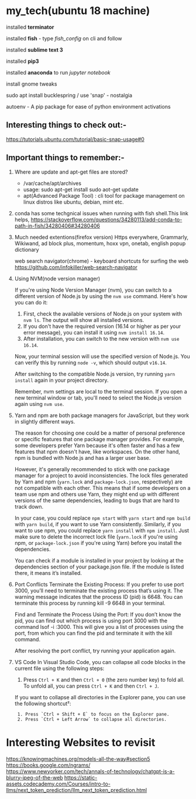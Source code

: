 # my_tech(ubuntu 18 machine)

installed **terminator**

installed **fish** - type *fish_config* on cli and follow

installed **sublime text 3**

installed **pip3** 

installed **anaconda** to run *jupyter notebook*

install gnome tweaks

sudo apt install bucklespring / use 'snap' - nostalgia

autoenv - A pip package for ease of python environment activations



## Interesting things to check out:-
https://tutorials.ubuntu.com/tutorial/basic-snap-usage#0


## Important things to remember:-

1. Where are update and apt-get files are stored?
	- /var/cache/apt/archives
	- usage: sudo apt-get install <package name>
			 sudo aot-get update
	- apt(Advanced Package Tool) : cli tool for package management on linux distros like ubuntu, debian, mint etc. 		

2. conda has some techgnical issues when running with fish shell.This link helps,
https://stackoverflow.com/questions/34280113/add-conda-to-path-in-fish/34280406#34280406

3. Much needed extentions(firefox version)
	Https everywhere,
	Grammarly,
	Wikiwand,
	ad block plus,
	momentum,
	hoxx vpn,
	onetab,
	english popup dictionary
	
	web search navigator(chrome) - keyboard shortcuts for surfing the web 
	https://github.com/infokiller/web-search-navigator


4. Using NVM(node version manager)

   If you're using Node Version Manager (nvm), you can switch to a different version of Node.js by using the `nvm use` command. Here's how you can do it:

	1. First, check the available versions of Node.js on your system with `nvm ls`. The output will show all installed versions.
	2. If you don't have the required version (16.14 or higher as per your error message), you can install it using `nvm install 16.14`.
	3. After installation, you can switch to the new version with `nvm use 16.14`.

	Now, your terminal session will use the specified version of Node.js. You can verify this by running `node -v`, which should output `v16.14`.
	
	After switching to the compatible Node.js version, try running `yarn install` again in your project directory.
	
	Remember, nvm settings are local to the terminal session. If you open a new terminal window or tab, you'll need to select the Node.js version again using `nvm use`.

5. Yarn and npm are both package managers for JavaScript, but they work in slightly different ways. 

	The reason for choosing one could be a matter of personal preference or specific features that one package manager provides. For example, some developers prefer Yarn because it's often faster and has a few features that npm doesn't have, like workspaces. On the other hand, npm is bundled with Node.js and has a larger user base.
	
	However, it's generally recommended to stick with one package manager for a project to avoid inconsistencies. The lock files generated by Yarn and npm (`yarn.lock` and `package-lock.json`, respectively) are not compatible with each other. This means that if some developers on a team use npm and others use Yarn, they might end up with different versions of the same dependencies, leading to bugs that are hard to track down.
	
	In your case, you could replace `npm start` with `yarn start` and `npm build` with `yarn build`, if you want to use Yarn consistently. Similarly, if you want to use npm, you could replace `yarn install` with `npm install`. Just make sure to delete the incorrect lock file (`yarn.lock` if you're using npm, or `package-lock.json` if you're using Yarn) before you install the dependencies.

	You can check if a module is installed in your project by looking at the dependencies section of your package.json file. If the module is listed there, it means it’s installed.

6. Port Conflicts
	Terminate the Existing Process: If you prefer to use port 3000, you’ll need to terminate the existing process that’s using it. The warning message indicates that the process ID (pid) is 6648. You can terminate this process by running kill -9 6648 in your terminal.
	
	Find and Terminate the Process Using the Port: If you don’t know the pid, you can find out which process is using port 3000 with the command lsof -i :3000. This will give you a list of processes using the port, from which you can find the pid and terminate it with the kill command.
	
	After resolving the port conflict, try running your application again.

7. VS Code
   In Visual Studio Code, you can collapse all code blocks in the current file using the following steps:

	1. Press `Ctrl + K` and then `Ctrl + 0` (the zero number key) to fold all. To unfold all, you can press `Ctrl + K` and then `Ctrl + J`.

	If you want to collapse all directories in the Explorer pane, you can use the following shortcut²:

		1. Press `Ctrl + Shift + E` to focus on the Explorer pane.
		2. Press `Ctrl + Left Arrow` to collapse all directories.



# Interesting Websites to revisit

https://knowingmachines.org/models-all-the-way#section5
https://books.google.com/ngrams/
https://www.newyorker.com/tech/annals-of-technology/chatgpt-is-a-blurry-jpeg-of-the-web
https://static-assets.codecademy.com/Courses/intro-to-llms/next_token_prediction/llm_next_token_prediction.html

